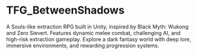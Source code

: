 # TFG_BetweenShadows
A Souls-like extraction RPG built in Unity, inspired by Black Myth: Wukong and Zero Sievert. Features dynamic melee combat, challenging AI, and high-risk extraction gameplay. Explore a dark fantasy world with deep lore, immersive environments, and rewarding progression systems.

